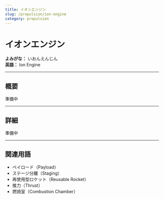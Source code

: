 ```yaml
---
title: イオンエンジン
slug: /propulsion/ion-engine
category: propulsion
---
```


# イオンエンジン

**よみがな：** いおんえんじん  
**英語：** Ion Engine  

---

## 概要

準備中

---

## 詳細

準備中

---

## 関連用語

- ペイロード（Payload）
- ステージ分離（Staging）
- 再使用型ロケット（Reusable Rocket）
- 推力（Thrust）
- 燃焼室（Combustion Chamber）


